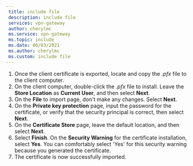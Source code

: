 ```yaml
---
 title: include file
 description: include file
 services: vpn-gateway
 author: cherylmc
 ms.service: vpn-gateway
 ms.topic: include
 ms.date: 06/03/2021
 ms.author: cherylmc
 ms.custom: include file
---
```

1. Once the client certificate is exported, locate and copy the *.pfx* file to the client computer. 
1. On the client computer, double-click the *.pfx* file to install. Leave the **Store Location** as **Current User**, and then select **Next**.
1. On the **File** to import page, don't make any changes. Select **Next**.
1. On the **Private key protection** page, input the password for the certificate, or verify that the security principal is correct, then select **Next**.
1. On the **Certificate Store** page, leave the default location, and then select **Next**.
1. Select **Finish**. On the **Security Warning** for the certificate installation, select **Yes**. You can comfortably select 'Yes' for this security warning because you generated the certificate.
1. The certificate is now successfully imported.
